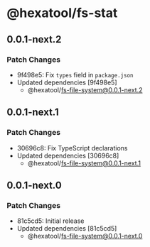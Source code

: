 # @hexatool/fs-stat

## 0.0.1-next.2

### Patch Changes

- 9f498e5: Fix `types` field in `package.json`
- Updated dependencies [9f498e5]
  - @hexatool/fs-file-system@0.0.1-next.2

## 0.0.1-next.1

### Patch Changes

- 30696c8: Fix TypeScript declarations
- Updated dependencies [30696c8]
  - @hexatool/fs-file-system@0.0.1-next.1

## 0.0.1-next.0

### Patch Changes

- 81c5cd5: Initial release
- Updated dependencies [81c5cd5]
  - @hexatool/fs-file-system@0.0.1-next.0
